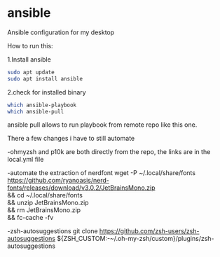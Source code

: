 # ansible
Ansible configuration for my desktop

How to run this:

1.Install ansible
```bash
sudo apt update
sudo apt install ansible
```

2.check for installed binary
```bash
which ansible-playbook
which ansible-pull
```

ansible pull allows to run playbook from remote repo like this one.








There a few changes i have to still automate

-ohmyzsh and p10k are both directly from the repo, the links are in the local.yml file

-automate the extraction of nerdfont
wget -P ~/.local/share/fonts https://github.com/ryanoasis/nerd-fonts/releases/download/v3.0.2/JetBrainsMono.zip \
&& cd ~/.local/share/fonts \
&& unzip JetBrainsMono.zip \
&& rm JetBrainsMono.zip \
&& fc-cache -fv


-zsh-autosuggestions
git clone https://github.com/zsh-users/zsh-autosuggestions ${ZSH_CUSTOM:-~/.oh-my-zsh/custom}/plugins/zsh-autosuggestions


